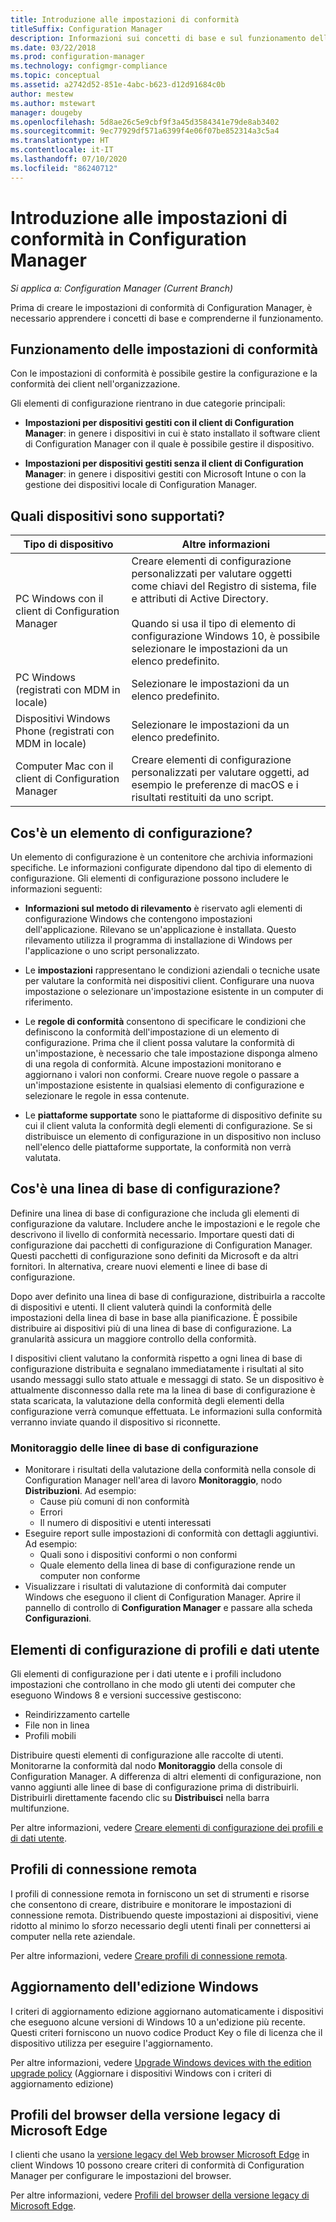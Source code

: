 ```yaml
---
title: Introduzione alle impostazioni di conformità
titleSuffix: Configuration Manager
description: Informazioni sui concetti di base e sul funzionamento delle impostazioni di conformità
ms.date: 03/22/2018
ms.prod: configuration-manager
ms.technology: configmgr-compliance
ms.topic: conceptual
ms.assetid: a2742d52-851e-4abc-b623-d12d91684c0b
author: mestew
ms.author: mstewart
manager: dougeby
ms.openlocfilehash: 5d8ae26c5e9cbf9f3a45d3584341e79de8ab3402
ms.sourcegitcommit: 9ec77929df571a6399f4e06f07be852314a3c5a4
ms.translationtype: HT
ms.contentlocale: it-IT
ms.lasthandoff: 07/10/2020
ms.locfileid: "86240712"
---
```

# <a name="get-started-with-compliance-settings-in-configuration-manager"></a>Introduzione alle impostazioni di conformità in Configuration Manager

*Si applica a: Configuration Manager (Current Branch)*

Prima di creare le impostazioni di conformità di Configuration Manager, è necessario apprendere i concetti di base e comprenderne il funzionamento.  



## <a name="how-compliance-settings-work"></a>Funzionamento delle impostazioni di conformità  
Con le impostazioni di conformità è possibile gestire la configurazione e la conformità dei client nell'organizzazione.  

Gli elementi di configurazione rientrano in due categorie principali:  

- **Impostazioni per dispositivi gestiti con il client di Configuration Manager**: in genere i dispositivi in cui è stato installato il software client di Configuration Manager con il quale è possibile gestire il dispositivo.  

- **Impostazioni per dispositivi gestiti senza il client di Configuration Manager**: in genere i dispositivi gestiti con Microsoft Intune o con la gestione dei dispositivi locale di Configuration Manager.  



## <a name="what-devices-are-supported"></a>Quali dispositivi sono supportati?  

| Tipo di dispositivo | Altre informazioni |  
|------------|----------------------|  
| PC Windows con il client di Configuration Manager | Creare elementi di configurazione personalizzati per valutare oggetti come chiavi del Registro di sistema, file e attributi di Active Directory.<br /><br /> Quando si usa il tipo di elemento di configurazione Windows 10, è possibile selezionare le impostazioni da un elenco predefinito. |  
| PC Windows (registrati con MDM in locale) | Selezionare le impostazioni da un elenco predefinito. |  
| Dispositivi Windows Phone (registrati con MDM in locale) | Selezionare le impostazioni da un elenco predefinito. |  
| Computer Mac con il client di Configuration Manager | Creare elementi di configurazione personalizzati per valutare oggetti, ad esempio le preferenze di macOS e i risultati restituiti da uno script. |  



## <a name="what-is-a-configuration-item"></a>Cos'è un elemento di configurazione?  
Un elemento di configurazione è un contenitore che archivia informazioni specifiche. Le informazioni configurate dipendono dal tipo di elemento di configurazione. Gli elementi di configurazione possono includere le informazioni seguenti:

- **Informazioni sul metodo di rilevamento** è riservato agli elementi di configurazione Windows che contengono impostazioni dell'applicazione. Rilevano se un'applicazione è installata. Questo rilevamento utilizza il programma di installazione di Windows per l'applicazione o uno script personalizzato.  

- Le **impostazioni** rappresentano le condizioni aziendali o tecniche usate per valutare la conformità nei dispositivi client. Configurare una nuova impostazione o selezionare un'impostazione esistente in un computer di riferimento.  

- Le **regole di conformità** consentono di specificare le condizioni che definiscono la conformità dell'impostazione di un elemento di configurazione. Prima che il client possa valutare la conformità di un'impostazione, è necessario che tale impostazione disponga almeno di una regola di conformità. Alcune impostazioni monitorano e aggiornano i valori non conformi. Creare nuove regole o passare a un'impostazione esistente in qualsiasi elemento di configurazione e selezionare le regole in essa contenute.  

- Le **piattaforme supportate** sono le piattaforme di dispositivo definite su cui il client valuta la conformità degli elementi di configurazione. Se si distribuisce un elemento di configurazione in un dispositivo non incluso nell'elenco delle piattaforme supportate, la conformità non verrà valutata.  



## <a name="what-is-a-configuration-baseline"></a>Cos'è una linea di base di configurazione?  
Definire una linea di base di configurazione che includa gli elementi di configurazione da valutare. Includere anche le impostazioni e le regole che descrivono il livello di conformità necessario. Importare questi dati di configurazione dai pacchetti di configurazione di Configuration Manager. Questi pacchetti di configurazione sono definiti da Microsoft e da altri fornitori. In alternativa, creare nuovi elementi e linee di base di configurazione.  

Dopo aver definito una linea di base di configurazione, distribuirla a raccolte di dispositivi e utenti. Il client valuterà quindi la conformità delle impostazioni della linea di base in base alla pianificazione. È possibile distribuire ai dispositivi più di una linea di base di configurazione. La granularità assicura un maggiore controllo della conformità. 

I dispositivi client valutano la conformità rispetto a ogni linea di base di configurazione distribuita e segnalano immediatamente i risultati al sito usando messaggi sullo stato attuale e messaggi di stato. Se un dispositivo è attualmente disconnesso dalla rete ma la linea di base di configurazione è stata scaricata, la valutazione della conformità degli elementi della configurazione verrà comunque effettuata. Le informazioni sulla conformità verranno inviate quando il dispositivo si riconnette.  

### <a name="monitoring-configuration-baselines"></a>Monitoraggio delle linee di base di configurazione
- Monitorare i risultati della valutazione della conformità nella console di Configuration Manager nell'area di lavoro **Monitoraggio**, nodo **Distribuzioni**. Ad esempio:
  - Cause più comuni di non conformità
  - Errori
  - Il numero di dispositivi e utenti interessati
- Eseguire report sulle impostazioni di conformità con dettagli aggiuntivi. Ad esempio:
  - Quali sono i dispositivi conformi o non conformi
  - Quale elemento della linea di base di configurazione rende un computer non conforme
- Visualizzare i risultati di valutazione di conformità dai computer Windows che eseguono il client di Configuration Manager. Aprire il pannello di controllo di **Configuration Manager** e passare alla scheda **Configurazioni**.  



## <a name="user-data-and-profiles-configuration-items"></a>Elementi di configurazione di profili e dati utente  
Gli elementi di configurazione per i dati utente e i profili includono impostazioni che controllano in che modo gli utenti dei computer che eseguono Windows 8 e versioni successive gestiscono:  
- Reindirizzamento cartelle
- File non in linea
- Profili mobili  

Distribuire questi elementi di configurazione alle raccolte di utenti. Monitorarne la conformità dal nodo **Monitoraggio** della console di Configuration Manager. A differenza di altri elementi di configurazione, non vanno aggiunti alle linee di base di configurazione prima di distribuirli. Distribuirli direttamente facendo clic su **Distribuisci** nella barra multifunzione.  

Per altre informazioni, vedere [Creare elementi di configurazione dei profili e di dati utente](../deploy-use/create-user-data-and-profiles-configuration-items.md).  



## <a name="remote-connection-profiles"></a>Profili di connessione remota  
I profili di connessione remota in forniscono un set di strumenti e risorse che consentono di creare, distribuire e monitorare le impostazioni di connessione remota. Distribuendo queste impostazioni ai dispositivi, viene ridotto al minimo lo sforzo necessario degli utenti finali per connettersi ai computer nella rete aziendale.  

Per altre informazioni, vedere [Creare profili di connessione remota](../deploy-use/create-remote-connection-profiles.md).  



## <a name="windows-edition-upgrade"></a>Aggiornamento dell'edizione Windows
I criteri di aggiornamento edizione aggiornano automaticamente i dispositivi che eseguono alcune versioni di Windows 10 a un'edizione più recente. Questi criteri forniscono un nuovo codice Product Key o file di licenza che il dispositivo utilizza per eseguire l'aggiornamento.

Per altre informazioni, vedere [Upgrade Windows devices with the edition upgrade policy](../deploy-use/upgrade-windows-version.md) (Aggiornare i dispositivi Windows con i criteri di aggiornamento edizione)

## <a name="microsoft-edge-legacy-browser-profiles"></a>Profili del browser della versione legacy di Microsoft Edge
<!-- 1357310 -->
I clienti che usano la [versione legacy del Web browser Microsoft Edge](https://docs.microsoft.com/microsoft-edge/deploy/) in client Windows 10 possono creare criteri di conformità di Configuration Manager per configurare le impostazioni del browser.

Per altre informazioni, vedere [Profili del browser della versione legacy di Microsoft Edge](../deploy-use/browser-profiles.md).
